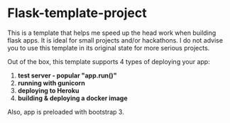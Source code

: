 # Flask-template-project

This is a template that helps me speed up the head work when building flask apps.
It is ideal for small projects and/or hackathons.
I do not advise you to use this template in its original state for more serious projects.

Out of the box, this template supports 4 types of deploying your app:

1. **test server - popular "app.run()"**
2. **running with gunicorn** 
3. **deploying to Heroku**
4. **building & deploying a docker image**


Also, app is preloaded with bootstrap 3.
